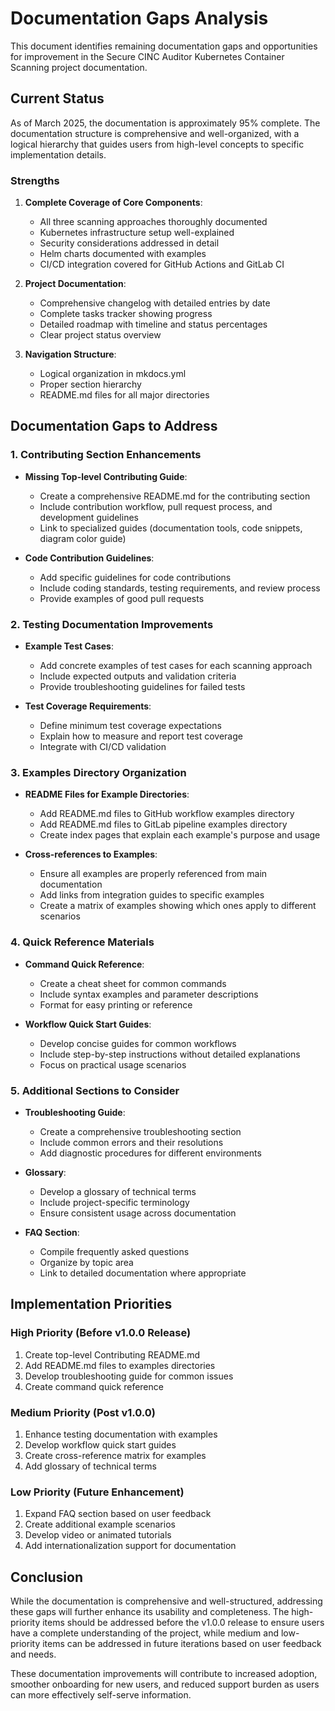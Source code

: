 # Documentation Gaps Analysis

This document identifies remaining documentation gaps and opportunities for improvement in the Secure CINC Auditor Kubernetes Container Scanning project documentation.

## Current Status

As of March 2025, the documentation is approximately 95% complete. The documentation structure is comprehensive and well-organized, with a logical hierarchy that guides users from high-level concepts to specific implementation details.

### Strengths

1. **Complete Coverage of Core Components**:
   - All three scanning approaches thoroughly documented
   - Kubernetes infrastructure setup well-explained
   - Security considerations addressed in detail
   - Helm charts documented with examples
   - CI/CD integration covered for GitHub Actions and GitLab CI

2. **Project Documentation**:
   - Comprehensive changelog with detailed entries by date
   - Complete tasks tracker showing progress
   - Detailed roadmap with timeline and status percentages
   - Clear project status overview

3. **Navigation Structure**:
   - Logical organization in mkdocs.yml
   - Proper section hierarchy
   - README.md files for all major directories

## Documentation Gaps to Address

### 1. Contributing Section Enhancements

- **Missing Top-level Contributing Guide**:
    - Create a comprehensive README.md for the contributing section
    - Include contribution workflow, pull request process, and development guidelines
    - Link to specialized guides (documentation tools, code snippets, diagram color guide)

- **Code Contribution Guidelines**:
    - Add specific guidelines for code contributions
    - Include coding standards, testing requirements, and review process
    - Provide examples of good pull requests

### 2. Testing Documentation Improvements

- **Example Test Cases**:
    - Add concrete examples of test cases for each scanning approach
    - Include expected outputs and validation criteria
    - Provide troubleshooting guidelines for failed tests

- **Test Coverage Requirements**:
    - Define minimum test coverage expectations
    - Explain how to measure and report test coverage
    - Integrate with CI/CD validation

### 3. Examples Directory Organization

- **README Files for Example Directories**:
    - Add README.md files to GitHub workflow examples directory
    - Add README.md files to GitLab pipeline examples directory
    - Create index pages that explain each example's purpose and usage

- **Cross-references to Examples**:
    - Ensure all examples are properly referenced from main documentation
    - Add links from integration guides to specific examples
    - Create a matrix of examples showing which ones apply to different scenarios

### 4. Quick Reference Materials

- **Command Quick Reference**:
    - Create a cheat sheet for common commands
    - Include syntax examples and parameter descriptions
    - Format for easy printing or reference

- **Workflow Quick Start Guides**:
    - Develop concise guides for common workflows
    - Include step-by-step instructions without detailed explanations
    - Focus on practical usage scenarios

### 5. Additional Sections to Consider

- **Troubleshooting Guide**:
    - Create a comprehensive troubleshooting section
    - Include common errors and their resolutions
    - Add diagnostic procedures for different environments

- **Glossary**:
    - Develop a glossary of technical terms
    - Include project-specific terminology
    - Ensure consistent usage across documentation

- **FAQ Section**:
    - Compile frequently asked questions
    - Organize by topic area
    - Link to detailed documentation where appropriate

## Implementation Priorities

### High Priority (Before v1.0.0 Release)

1. Create top-level Contributing README.md
2. Add README.md files to examples directories
3. Develop troubleshooting guide for common issues
4. Create command quick reference

### Medium Priority (Post v1.0.0)

1. Enhance testing documentation with examples
2. Develop workflow quick start guides
3. Create cross-reference matrix for examples
4. Add glossary of technical terms

### Low Priority (Future Enhancement)

1. Expand FAQ section based on user feedback
2. Create additional example scenarios
3. Develop video or animated tutorials
4. Add internationalization support for documentation

## Conclusion

While the documentation is comprehensive and well-structured, addressing these gaps will further enhance its usability and completeness. The high-priority items should be addressed before the v1.0.0 release to ensure users have a complete understanding of the project, while medium and low-priority items can be addressed in future iterations based on user feedback and needs.

These documentation improvements will contribute to increased adoption, smoother onboarding for new users, and reduced support burden as users can more effectively self-serve information.
